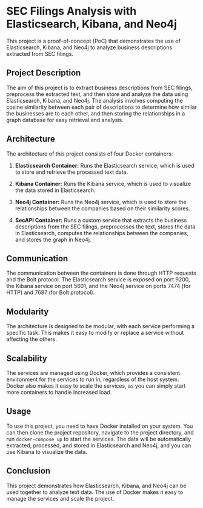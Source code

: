 # SEC Filings Analysis with Elasticsearch, Kibana, and Neo4j

This project is a proof-of-concept (PoC) that demonstrates the use of Elasticsearch, Kibana, and Neo4j to analyze business descriptions extracted from SEC filings.

## Project Description

The aim of this project is to extract business descriptions from SEC filings, preprocess the extracted text, and then store and analyze the data using Elasticsearch, Kibana, and Neo4j. The analysis involves computing the cosine similarity between each pair of descriptions to determine how similar the businesses are to each other, and then storing the relationships in a graph database for easy retrieval and analysis.

## Architecture

The architecture of this project consists of four Docker containers:

1. **Elasticsearch Container:** Runs the Elasticsearch service, which is used to store and retrieve the processed text data.

2. **Kibana Container:** Runs the Kibana service, which is used to visualize the data stored in Elasticsearch.

3. **Neo4j Container:** Runs the Neo4j service, which is used to store the relationships between the companies based on their similarity scores.

4. **SecAPI Container:** Runs a custom service that extracts the business descriptions from the SEC filings, preprocesses the text, stores the data in Elasticsearch, computes the relationships between the companies, and stores the graph in Neo4j.

## Communication

The communication between the containers is done through HTTP requests and the Bolt protocol. The Elasticsearch service is exposed on port 9200, the Kibana service on port 5601, and the Neo4j service on ports 7474 (for HTTP) and 7687 (for Bolt protocol).

## Modularity

The architecture is designed to be modular, with each service performing a specific task. This makes it easy to modify or replace a service without affecting the others.

## Scalability

The services are managed using Docker, which provides a consistent environment for the services to run in, regardless of the host system. Docker also makes it easy to scale the services, as you can simply start more containers to handle increased load.

## Usage

To use this project, you need to have Docker installed on your system. You can then clone the project repository, navigate to the project directory, and run `docker-compose up` to start the services. The data will be automatically extracted, processed, and stored in Elasticsearch and Neo4j, and you can use Kibana to visualize the data.

## Conclusion

This project demonstrates how Elasticsearch, Kibana, and Neo4j can be used together to analyze text data. The use of Docker makes it easy to manage the services and scale the project.
